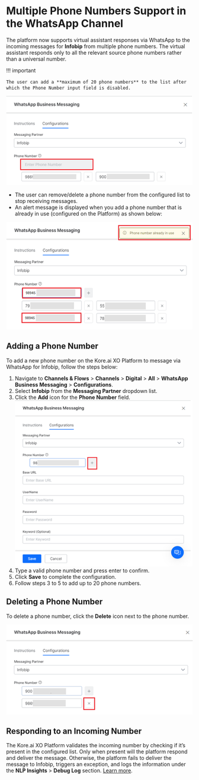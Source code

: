 

# Multiple Phone Numbers Support in the WhatsApp Channel

The platform now supports virtual assistant responses via WhatsApp to the incoming messages for **Infobip** from multiple phone numbers. The virtual assistant responds only to all the relevant source phone numbers rather than a universal number.

!!! important

    The user can add a **maximum of 20 phone numbers** to the list after which the Phone Number input field is disabled.




![alt_text](images/wbm-5.png "image_tooltip")




* The user can remove/delete a phone number from the configured list to stop receiving messages.
* An alert message is displayed when you add a phone number that is already in use (configured on the Platform) as shown below:

![alt_text](images/wbm-6.png "image_tooltip")



## Adding a Phone Number

To add a new phone number on the Kore.ai XO Platform to message via WhatsApp for Infobip, follow the steps below:



1. Navigate to **Channels & Flows** > **Channels** > **Digital** > **All** > **WhatsApp Business Messaging** > **Configurations**.
2. Select **Infobip** from the **Messaging Partner** dropdown list.
3. Click the **Add** icon for the **Phone Number** field.
![alt_text](images/wbm-3.png "image_tooltip")
4. Type a valid phone number and press enter to confirm.
5. Click **Save** to complete the configuration.
6. Follow steps 3 to 5 to add up to 20 phone numbers.


## Deleting a Phone Number

To delete a phone number, click the **Delete** icon next to the phone number.





![alt_text](images/wbm-4.png "image_tooltip")



## Responding to an Incoming Number

The Kore.ai XO Platform validates the incoming number by checking if it’s present in the configured list. Only when present will the platform respond and deliver the message. Otherwise, the platform fails to deliver the message to Infobip, triggers an exception, and logs the information under the **NLP Insights** > **Debug Log** section. [Learn more](../analytics/automation/nlp-insights.md).
